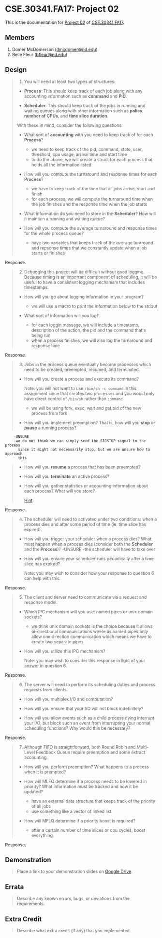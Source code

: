CSE.30341.FA17: Project 02
==========================

This is the documentation for [Project 02] of [CSE.30341.FA17].

Members
-------

1. Domer McDomerson (dmcdomer@nd.edu)
2. Belle Fleur (bfleur@nd.edu)

Design
------

> 1. You will need at least two types of structures:
>
>   - **Process**: This should keep track of each job along with any accounting
>     information such as **command** and **PID**.
>
>   - **Scheduler**: This should keep track of the jobs in running and waiting
>     queues along with other information such as **policy**, **number of
>     CPUs**, and **time slice duration**.
>
>   With these in mind, consider the following questions:
>
>   - What sort of **accounting** with you need to keep track of for each
>     **Process**?
>       - we need to keep track of the pid, command, state, user, threshold, cpu
>         usage, arrival time and start time
>       - to do the above, we will create a struct for each process that holds
>         all the information listed
>
>   - How will you compute the turnaround and response times for each
>     **Process**?
>       - we have to keep track of the time that all jobs arrive, start and
>         finish
>       - for each process, we will compute the turnaround time when the job
>         finishes and the response time when the job starts
>
>   - What information do you need to store in the **Scheduler**?  How will it
>     maintain a running and waiting queue?
>
>   - How will you compute the average turnaround and response times for the
>     whole process queue?
>       - have two variables that keeps track of the average turaround and
>         repsonse times that we constantly update when a job starts or finishes

Response.

> 2. Debugging this project will be difficult without good logging.  Because
>    timing is an important component of scheduling, it will be useful to have
>    a consistent logging mechanism that includes timestamps.
>
>   - How will you go about logging information in your program?
>       - we will use a macro to print the information below to the stdout
>
>   - What sort of information will you log?
>       - for each loggin message, we will include a timestamp, description of
>         the action, the pid and the command that's being run
>       - when a process finishes, we will also log the turnaround and response
>         time

Response.

> 3. Jobs in the process queue eventually become processes which need to be
>    created, preempted, resumed, and terminated.
>
>   - How will you create a process and execute its command?
>
>       Note: you will not want to use `/bin/sh -c command` in this assignment
>       since that creates two processes and you would only have direct control
>       of `/bin/sh` rather than `command`
>
>       - we will be using fork, exec, wait and get pid of the new process from
>         fork
>
>   - How will you implement preemption?  That is, how will you **stop** or
>     **pause** a running process?

        -UNSURE 
        -we do not think we can simply send the SIGSTOP signal to the process
          since it might not necessarily stop, but we are unsure how to approach
          this
>
>   - How will you **resume** a process that has been preempted?
>
>   - How will you **terminate** an active process?
>
>   - How will you gather statistics or accounting information about each
>     process?  What will you store?
>
>       [Hint](https://stackoverflow.com/questions/16726779/how-do-i-get-the-total-cpu-usage-of-an-application-from-proc-pid-stat)

Response.

> 4. The scheduler will need to activated under two conditions: when a process
>    dies and after some period of time (ie. time slice has expired).
>
>   - How will you trigger your scheduler when a process dies?  What must
>     happen when a process dies (consider both the **Scheduler** and the
>     **Process**)?
        -UNSURE
        -the scheduler will have to take over
>
>   - How will you ensure your scheduler runs periodically after a time slice
>     has expired?
>
>       Note: you may wish to consider how your response to question 6 can help
>       with this.

Response.

> 5. The client and server need to communicate via a request and response
>    model.
>
>   - Which IPC mechanism will you use: named pipes or unix domain sockets?
>       - we think unix domain sockets is the choice because it allows
>         bi-directional communications where as named pipes only allow one
>         direction communication which means we have to create two separate
>         pipes
>
>   - How will you utilize this IPC mechanism?
>
>       Note: you may wish to consider this response in light of your answer in
>       question 6.

Response.

> 6. The server will need to perform its scheduling duties and process requests
>    from clients.
>
>   - How will you multiplex I/O and computation?
>
>   - How will you ensure that your I/O will not block indefinitely?
>
>   - How will you allow events such as a child process dying interrupt your
>     I/O, but block such an event from interrupting your normal scheduling
>     functions?  Why would this be necessary?

Response.

> 7. Although FIFO is straightforward, both Round Robin and Multi-Level
>    Feedback Queue require preemption and some extract accounting.
>
>   - How will you perform preemption?  What happens to a process when it is
>     prempted?
>
>   - How will MLFQ determine if a process needs to be lowered in priority?
>     What information must be tracked and how it be updated?
>       - have an external data structure that keeps track of the priority of
>         all jobs
>       - use something like a vector of linked list
>
>   - How will MFLQ determine if a priority boost is required?
>       - after a certain number of time slices or cpu cycles, boost everything

Response.

Demonstration
-------------

> Place a link to your demonstration slides on [Google Drive].

Errata
------

> Describe any known errors, bugs, or deviations from the requirements.

Extra Credit
------------

> Describe what extra credit (if any) that you implemented.




[Project 02]:       https://www3.nd.edu/~pbui/teaching/cse.30341.fa17/project02.html
[CSE.30341.FA17]:   https://www3.nd.edu/~pbui/teaching/cse.30341.fa17/
[Google Drive]:     https://drive.google.com
